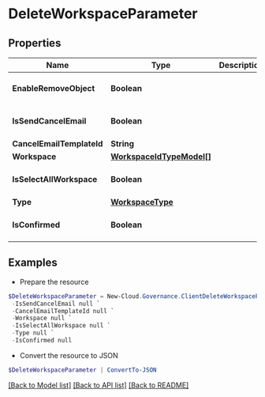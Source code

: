 # DeleteWorkspaceParameter
## Properties

Name | Type | Description | Notes
------------ | ------------- | ------------- | -------------
**EnableRemoveObject** | **Boolean** |  | [optional] [default to $false]
**IsSendCancelEmail** | **Boolean** |  | [optional] [default to $false]
**CancelEmailTemplateId** | **String** |  | [optional] 
**Workspace** | [**WorkspaceIdTypeModel[]**](WorkspaceIdTypeModel.md) |  | [optional] 
**IsSelectAllWorkspace** | **Boolean** |  | [optional] [default to $false]
**Type** | [**WorkspaceType**](WorkspaceType.md) |  | [optional] 
**IsConfirmed** | **Boolean** |  | [optional] [default to $false]

## Examples

- Prepare the resource
```powershell
$DeleteWorkspaceParameter = New-Cloud.Governance.ClientDeleteWorkspaceParameter  -EnableRemoveObject null `
 -IsSendCancelEmail null `
 -CancelEmailTemplateId null `
 -Workspace null `
 -IsSelectAllWorkspace null `
 -Type null `
 -IsConfirmed null
```

- Convert the resource to JSON
```powershell
$DeleteWorkspaceParameter | ConvertTo-JSON
```

[[Back to Model list]](../README.md#documentation-for-models) [[Back to API list]](../README.md#documentation-for-api-endpoints) [[Back to README]](../README.md)

